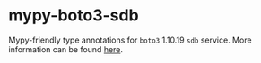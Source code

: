# mypy-boto3-sdb

Mypy-friendly type annotations for `boto3` 1.10.19 `sdb` service.
More information can be found [here](https://github.com/vemel/mypy_boto3).